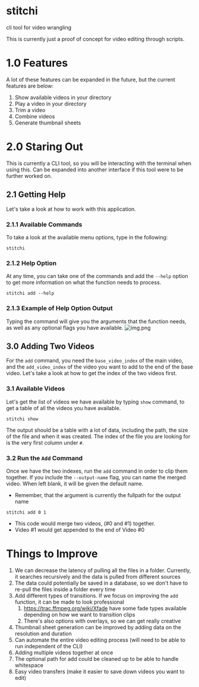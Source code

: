 # stitchi
cli tool for video wrangling

This is currently just a proof of concept for video editing through scripts.

# 1.0 Features
A lot of these features can be expanded in the future, but the current features are below:

1. Show available videos in your directory
2. Play a video in your directory
3. Trim a video
4. Combine videos
5. Generate thumbnail sheets

# 2.0 Staring Out
This is currently a CLI tool, so you will be interacting with the terminal when using this. Can be expanded into
another interface if this tool were to be further worked on.

## 2.1 Getting Help
Let's take a look at how to work with this application.

### 2.1.1 Available Commands

To take a look at the available menu options, type in the following:
```shell
stitchi
```
### 2.1.2 Help Option
At any time, you can take one of the commands and add the `--help` option to get more information on what the
function needs to process.

```shell
stitchi add --help
```

### 2.1.3 Example of Help Option Output
Typing the command will give you the arguments that the function needs, as well as any optional flags you 
have available.
![img.png](public/img.png)

## 3.0 Adding Two Videos

For the `add` command, you need the `base_video_index` of the main video, and the `add_video_index` of the video you
want to add to the end of the base video. Let's take a look at how to get the index of the two videos first.

### 3.1 Available Videos
Let's get the list of videos we have available by typing `show` command, to get a table of all the videos
you have available.

```shell
stitchi show
```

The output should be a table with a lot of data, including the path, the size of the file and when it was created.
The index of the file you are looking for is the very first column under `#`.

### 3.2 Run the `Add` Command
Once we have the two indexes, run the `add` command in order to clip them together.
If you include the `--output-name` flag, you can name the merged video.
When left blank, it will be given the default name.

- Remember, that the argument is currently the fullpath for the output name

```shell
stitchi add 0 1
```
- This code would merge two videos, (#0 and #1) together.
- Video #1 would get appended to the end of Video #0

# Things to Improve
1. We can decrease the latency of pulling all the files in a folder. Currently, it searches recursively and the data is pulled from different sources
2. The data could potentially be saved in a database, so we don't have to re-pull the files inside a folder every time
3. Add different types of transitions. If we focus on improving the `add` function, it can be made to look professional
   1. https://trac.ffmpeg.org/wiki/Xfade have some fade types available depending on how we want to transition clips
   2. There's also options with overlays, so we can get really creative
4. Thumbnail sheet generation can be improved by adding data on the resolution and duration
5. Can automate the entire video editing process (will need to be able to run independent of the CLI)
6. Adding multiple videos together at once
7. The optional path for add could be cleaned up to be able to handle whitespace
8. Easy video transfers (make it easier to save down videos you want to edit)
